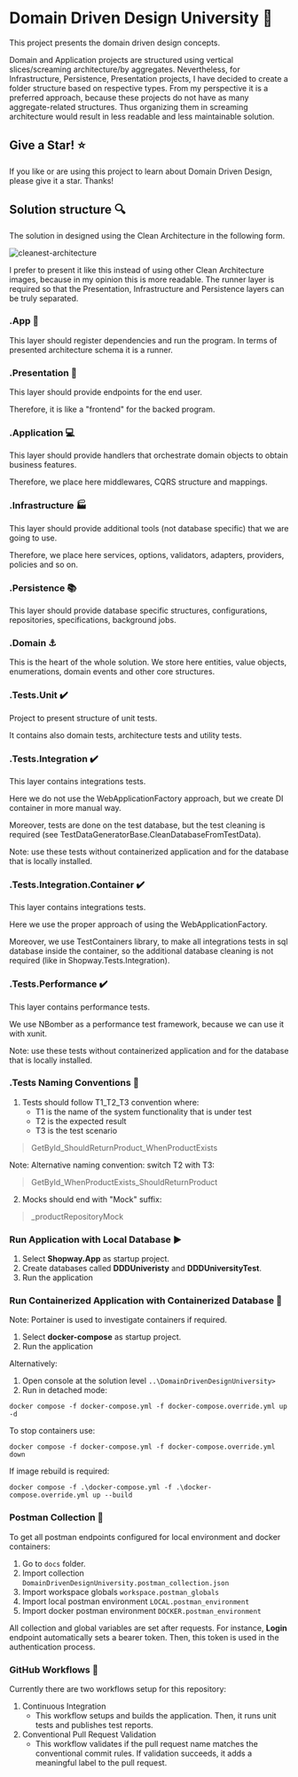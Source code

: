 # Domain Driven Design University :school:

This project presents the domain driven design concepts.

Domain and Application projects are structured using vertical slices/screaming architecture/by aggregates.
Nevertheless, for Infrastructure, Persistence, Presentation projects, I have decided to create a folder structure based on respective types.
From my perspective it is a preferred approach, because these projects do not have as many aggregate-related structures.
Thus organizing them in screaming architecture would result in less readable and less maintainable solution.

## Give a Star! :star:

If you like or are using this project to learn about Domain Driven Design, please give it a star. Thanks!

## Solution structure :mag:

The solution in designed using the Clean Architecture in the following form. 

![cleanest-architecture](https://github.com/dr-marek-jaskula/DomainDrivenDesignUniversity/assets/76631630/f9349600-309c-49ad-a1fb-c4503fbf1e84)

I prefer to present it like this instead of using other Clean Architecture images, because in my opinion this is more readable. The runner layer is required so that the Presentation, Infrastructure and Persistence layers can be truly separated.

### .App :car:

This layer should register dependencies and run the program. In terms of presented architecture schema it is a runner.

### .Presentation :door: 

This layer should provide endpoints for the end user. 

Therefore, it is like a "frontend" for the backed program.

### .Application :computer:

This layer should provide handlers that orchestrate domain objects to obtain business features. 

Therefore, we place here middlewares, CQRS structure and mappings.

### .Infrastructure :factory:

This layer should provide additional tools (not database specific) that we are going to use.

Therefore, we place here services, options, validators, adapters, providers, policies and so on.

### .Persistence :books:

This layer should provide database specific structures, configurations, repositories, specifications, background jobs.

### .Domain :anchor:

This is the heart of the whole solution. We store here entities, value objects, enumerations, domain events and other core structures.

### .Tests.Unit :heavy_check_mark:

Project to present structure of unit tests.

It contains also domain tests, architecture tests and utility tests.

### .Tests.Integration :heavy_check_mark:

This layer contains integrations tests. 

Here we do not use the WebApplicationFactory approach, but we create DI container in more manual way.

Moreover, tests are done on the test database, but the test cleaning is required (see TestDataGeneratorBase.CleanDatabaseFromTestData).

Note: use these tests without containerized application and for the database that is locally installed.

### .Tests.Integration.Container :heavy_check_mark:

This layer contains integrations tests. 

Here we use the proper approach of using the WebApplicationFactory.

Moreover, we use TestContainers library, to make all integrations tests in sql database inside the container, so the additional database cleaning is not required (like in Shopway.Tests.Integration).

### .Tests.Performance :heavy_check_mark:

This layer contains performance tests.

We use NBomber as a performance test framework, because we can use it with xunit.

Note: use these tests without containerized application and for the database that is locally installed.

### .Tests Naming Conventions :scroll:

1. Tests should follow T1_T2_T3 convention where:
	- T1 is the name of the system functionality that is under test
	- T2 is the expected result 
	- T3 is the test scenario

> GetById_ShouldReturnProduct_WhenProductExists

Note: Alternative naming convention: switch T2 with T3:

> GetById_WhenProductExists_ShouldReturnProduct

2. Mocks should end with "Mock" suffix:

> _productRepositoryMock

### Run Application with Local Database :arrow_forward:

1. Select **Shopway.App** as startup project. 
2. Create databases called **DDDUniveristy** and **DDDUniversityTest**.
3. Run the application

### Run Containerized Application with Containerized Database :whale:

Note: Portainer is used to investigate containers if required. 

1. Select **docker-compose** as startup project.
2. Run the application

Alternatively: 
1. Open console at the solution level ```..\DomainDrivenDesignUniversity>```
2. Run in detached mode:
```console
docker compose -f docker-compose.yml -f docker-compose.override.yml up -d
```

To stop containers use:
```console
docker compose -f docker-compose.yml -f docker-compose.override.yml down
```

If image rebuild is required:
```console
docker compose -f .\docker-compose.yml -f .\docker-compose.override.yml up --build
```

### Postman Collection :construction:

To get all postman endpoints configured for local environment and docker containers:
1. Go to ```docs``` folder.
2. Import collection ```DomainDrivenDesignUniversity.postman_collection.json```
3. Import workspace globals ```workspace.postman_globals```
4. Import local postman environment ```LOCAL.postman_environment```
5. Import docker postman environment ```DOCKER.postman_environment```

All collection and global variables are set after requests. For instance, **Login** endpoint automatically
sets a bearer token. Then, this token is used in the authentication process.


### GitHub Workflows :camel:

Currently there are two workflows setup for this repository:
1. Continuous Integration
	- This workflow setups and builds the application. Then, it runs unit tests and publishes test reports.
2. Conventional Pull Request Validation
	- This workflow validates if the pull request name matches the conventional commit rules. If validation succeeds, it adds a meaningful label to the pull request.
